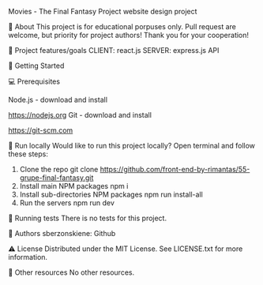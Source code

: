 Movies - The Final Fantasy Project 
website design project

🌟 About
This project is for educational porpuses only. Pull request are welcome, but priority for project authors! Thank you for your cooperation!

🎯 Project features/goals
CLIENT: react.js
SERVER: express.js
API

🧰 Getting Started

💻 Prerequisites

Node.js - download and install

https://nodejs.org
Git - download and install

https://git-scm.com

🏃 Run locally
Would like to run this project locally? Open terminal and follow these steps:

1. Clone the repo
    git clone https://github.com/front-end-by-rimantas/55-grupe-final-fantasy.git
2. Install main NPM packages
    npm i
3. Install sub-directories NPM packages
    npm run install-all
4. Run the servers
    npm run dev

🧪 Running tests
There is no tests for this project.

🌺 Authors
sberzonskiene: Github

⚠️ License
Distributed under the MIT License. See LICENSE.txt for more information.

🔗 Other resources
No other resources.